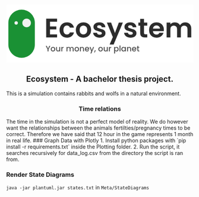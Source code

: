 <div align="center">
  <a href="https://github.com/AronSeamountain/eco-simulation">
    <img alt="logo" src="Meta/logo.png">
  </a>
</div>

<h2 align="center">
  Ecosystem - A bachelor thesis project.
</h2>
This is a simulation contains rabbits and wolfs in a natural environment.

<h3 align="center">
  Time relations
</h3>
The time in the simulation is not a perfect model of reality. We do however want the relationships between the animals fertilties/pregnancy times to be correct.
Therefore we have said that 12 hour in the game represents 1 month in real life.
### Graph Data with Plotly
1. Install python packages with `pip install -r requirements.txt` inside the Plotting folder.
2. Run the script, it searches recursively for data_log.csv from the directory the script is ran from.

### Render State Diagrams
`java -jar plantuml.jar states.txt` in `Meta/StateDiagrams`
